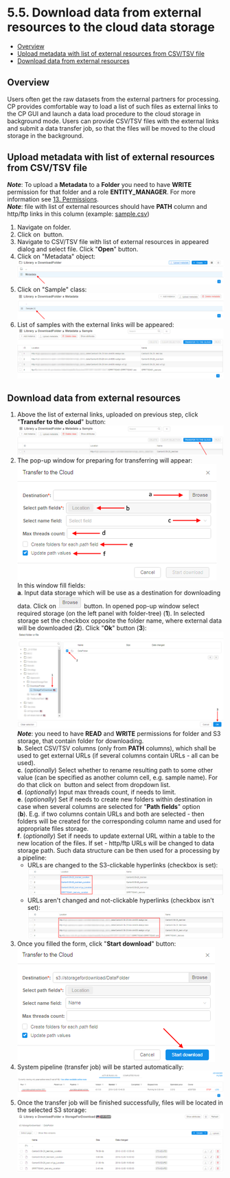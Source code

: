 # 5.5. Download data from external resources to the cloud data storage

- [Overview](#overview)
- [Upload metadata with list of external resources from CSV/TSV file](#upload-metadata-with-list-of-external-resources-from-csvtsv-file)
- [Download data from external resources](#download-data-from-external-resources)

## Overview

Users often get the raw datasets from the external partners for processing. CP provides comfortable way to load a list of such files as external links to the CP GUI and launch a data load procedure to the cloud storage in background mode. Users can provide CSV/TSV files with the external links and submit a data transfer job, so that the files will be moved to the cloud storage in the background.

## Upload metadata with list of external resources from CSV/TSV file

**_Note_**: To upload a **Metadata** to a **Folder** you need to have **WRITE** permission for that folder and a role **ENTITY_MANAGER**. For more information see [13. Permissions](../13_Permissions/13._Permissions.md).  
**_Note_**: file with list of external resources should have **PATH** column and http/ftp links in this column (example: [sample.csv](attachments/DownloadDataFromExternalResources_sample.csv))

1. Navigate on folder.
2. Click on  button.
3. Navigate to CSV/TSV file with list of external resources in appeared dialog and select file. Click "**Open**" button.
4. Click on "Metadata" object:  
    ![CP_DownloadDataFromExternalResources](attachments/DownloadDataFromExternalResources_01.png)
5. Click on "Sample" class:  
    ![CP_DownloadDataFromExternalResources](attachments/DownloadDataFromExternalResources_02.png)
6. List of samples with the external links will be appeared:  
    ![CP_DownloadDataFromExternalResources](attachments/DownloadDataFromExternalResources_03.png)

## Download data from external resources

1. Above the list of external links, uploaded on previous step, click "**Transfer to the cloud**" button:  
    ![CP_DownloadDataFromExternalResources](attachments/DownloadDataFromExternalResources_04.png)
2. The pop-up window for preparing for transferring will appear:  
    ![CP_DownloadDataFromExternalResources](attachments/DownloadDataFromExternalResources_05.png)  
    In this window fill fields:  
    **a**. Input data storage which will be use as a destination for downloading data. Click on ![CP_DownloadDataFromExternalResources](attachments/DownloadDataFromExternalResources_06.png) button. In opened pop-up window select required storage (on the left panel with folder-tree) (**1**). In selected storage set the checkbox opposite the folder name, where external data will be downloaded (**2**). Click "**Ok**" button (**3**):  
    ![CP_DownloadDataFromExternalResources](attachments/DownloadDataFromExternalResources_07.png)  
    **_Note_**: you need to have **READ** and **WRITE** permissions for folder and S3 storage, that contain folder for downloading.  
    **b**. Select CSV/TSV columns (only from **PATH** columns), which shall be used to get external URLs (if several columns contain URLs - all can be used).  
    **c**. (_optionally_) Select whether to rename resulting path to some other value (can be specified as another column cell, e.g. sample name). For do that click on  button and select from dropdown list.  
    **d**. (_optionally_) Input max threads count, if needs to limit.  
    **e**. (_optionally_) Set if needs to create new folders within destination in case when several columns are selected for "**Path fields**" option (**b**). E.g. if two columns contain URLs and both are selected - then folders will be created for the corresponding column name and used for appropriate files storage.  
    **f**. (_optionally_) Set if needs to update external URL within a table to the new location of the files. If set - http/ftp URLs will be changed to data storage path. Such data structure can be then used for a processing by a pipeline:
    - URLs are changed to the S3-clickable hyperlinks (checkbox is set):  ![CP_DownloadDataFromExternalResources](attachments/DownloadDataFromExternalResources_08.png)  
    - URLs aren't changed and not-clickable hyperlinks (checkbox isn't set):  ![CP_DownloadDataFromExternalResources](attachments/DownloadDataFromExternalResources_09.png)
3. Once you filled the form, click "**Start download**" button:  
    ![CP_DownloadDataFromExternalResources](attachments/DownloadDataFromExternalResources_10.png)
4. System pipeline (transfer job) will be started automatically:  
    ![CP_DownloadDataFromExternalResources](attachments/DownloadDataFromExternalResources_11.png)
5. Once the transfer job will be finished successfully, files will be located in the selected S3 storage:  
    ![CP_DownloadDataFromExternalResources](attachments/DownloadDataFromExternalResources_12.png)